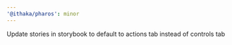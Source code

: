 ```yaml
---
'@ithaka/pharos': minor
---
```


Update stories in storybook to default to actions tab instead of controls tab
